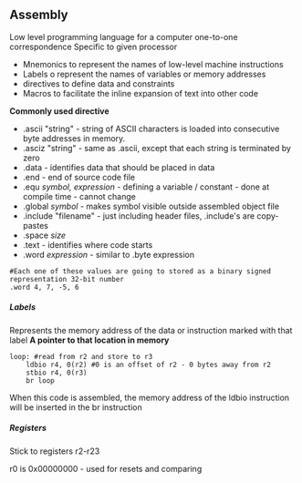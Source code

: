 ## Assembly

Low level programming language for a computer
one-to-one correspondence
Specific to given processor
- Mnemonics to represent the names of low-level machine instructions
- Labels o represent the names of variables or memory addresses
- directives to define data and constraints
- Macros to facilitate the inline expansion of text into other code

**Commonly used directive**
- .ascii "string" - string of ASCII characters is loaded into consecutive byte addresses in memory. 
- .asciz "string" - same as .ascii, except that each string is terminated by zero
- .data - identifies data that should be placed in data
- .end - end of source code file
- .equ *symbol, expression* - defining a variable / constant - done at compile time - cannot change
- .global *symbol* - makes symbol visible outside assembled object file
- .include "filename" - just including header files, .include's are copy-pastes
- .space *size*
- .text - identifies where code starts
- .word *expression* - similar to .byte expression

```assembly
#Each one of these values are going to stored as a binary signed representation 32-bit number
.word 4, 7, -5, 6
```

##### Labels
Represents the memory address of the data or instruction marked with that label
**A pointer to that location in memory**

```assembly
loop: #read from r2 and store to r3
	ldbio r4, 0(r2) #0 is an offset of r2 - 0 bytes away from r2
	stbio r4, 0(r3)
	br loop
```
When this code is assembled, the memory address of the ldbio instruction will be inserted in the br instruction

##### Registers
Stick to registers r2-r23

r0 is 0x00000000 - used for resets and comparing
